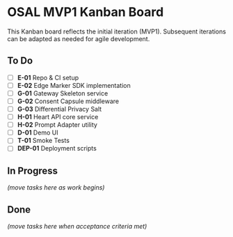 # OSAL MVP1 Kanban Board

This Kanban board reflects the initial iteration (MVP1). Subsequent
iterations can be adapted as needed for agile development.

## To Do
- [ ] **E-01** Repo & CI setup
- [ ] **E-02** Edge Marker SDK implementation
- [ ] **G-01** Gateway Skeleton service
- [ ] **G-02** Consent Capsule middleware
- [ ] **G-03** Differential Privacy Salt
- [ ] **H-01** Heart API core service
- [ ] **H-02** Prompt Adapter utility
- [ ] **D-01** Demo UI
- [ ] **T-01** Smoke Tests
- [ ] **DEP-01** Deployment scripts

## In Progress
_(move tasks here as work begins)_

## Done
_(move tasks here when acceptance criteria met)_
